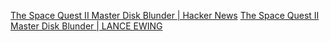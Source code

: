 
[The Space Quest II Master Disk Blunder | Hacker News](https://news.ycombinator.com/item?id=40455758)
[The Space Quest II Master Disk Blunder | LANCE EWING](https://lanceewing.github.io/blog/sierra/agi/sq2/2024/05/22/do-you-own-this-space-quest-2-disk.html)
